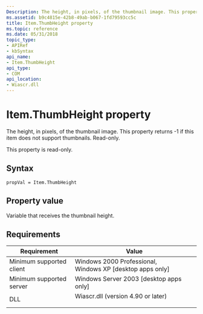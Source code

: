 ```yaml
---
Description: The height, in pixels, of the thumbnail image. This property returns -1 if this item does not support thumbnails. Read-only.
ms.assetid: b9c4815e-42b8-49ab-b067-1fd79593cc5c
title: Item.ThumbHeight property
ms.topic: reference
ms.date: 05/31/2018
topic_type: 
- APIRef
- kbSyntax
api_name: 
- Item.ThumbHeight
api_type: 
- COM
api_location: 
- Wiascr.dll
---
```


# Item.ThumbHeight property

The height, in pixels, of the thumbnail image. This property returns -1 if this item does not support thumbnails. Read-only.

This property is read-only.

## Syntax


```JScript
propVal = Item.ThumbHeight
```



## Property value

Variable that receives the thumbnail height.

## Requirements



| Requirement | Value |
|-------------------------------------|---------------------------------------------------------------------------------------------------------------|
| Minimum supported client<br/> | Windows 2000 Professional, Windows XP \[desktop apps only\]<br/>                                        |
| Minimum supported server<br/> | Windows Server 2003 \[desktop apps only\]<br/>                                                          |
| DLL<br/>                      | <dl> <dt>Wiascr.dll (version 4.90 or later)</dt> </dl> |



 

 




